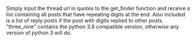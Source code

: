 Simply input the thread url in quotes to the get_finder function and receive a 
list containing all posts that have repeating digits at the end. Also included is a 
list of reply posts if the post with digits replied to other posts. "three_nine" contains 
the python 3.9 compatible version, otherwise any version of python 3 will do. 
